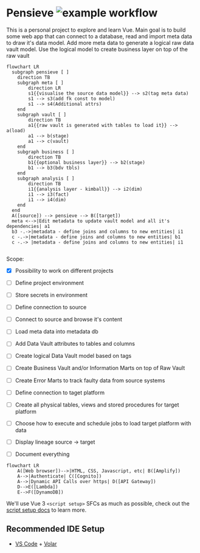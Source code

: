 # Pensieve ![example workflow](https://github.com/bomfricketick/pensieve/actions/workflows/node.js.yml/badge.svg)

This is a personal project to explore and learn Vue. 
Main goal is to build some web app that can connect to a database, read and import meta data to draw it's data model. 
Add more meta data to generate a logical raw data vault model. Use the logical model to create business layer on top of the raw vault

```mermaid
flowchart LR
  subgraph pensieve [ ]
    direction TB 
    subgraph meta [ ]
        direction LR
        s1{{visualise the source data model}} --> s2(tag meta data)
        s1 --> s3(add fk const to model)
        s1 --> s4(Additional attrs)
    end
    subgraph vault [ ]
        direction TB
        a1{{raw vault is generated with tables to load it}} --> a(load)
        a1 --> b(stage)
        a1 --> c(vault)
    end
    subgraph business [ ]
        direction TB
        b1{{optional business layer}} --> b2(stage)
        b1 --> b3(bdv tbls)
    end
    subgraph analysis [ ]
        direction TB
        i1{{analysis layer - kimball}} --> i2(dim)
        i1 --> i3(fact)
        i1 --> i4(dim)
    end
  end
  A([source]) --> pensieve --> B([target])
  meta <-->|Edit metadata to update vault model and all it's dependencies| a1
  b3 -.->|metadata - define joins and columns to new entities| i1
  c -.->|metadata - define joins and columns to new entities| b1
  c -.-> |metadata - define joins and columns to new entities| i1 


```


Scope:  
- [x] Possibility to work on different projects
- [ ] Define project environment
- [ ] Store secrets in environment
- [ ] Define connection to source
- [ ] Connect to source and browse it's content
- [ ] Load meta data into metadata db
- [ ] Add Data Vault attributes to tables and columns
- [ ] Create logical Data Vault model based on tags
- [ ] Create Business Vault and/or Information Marts on top of Raw Vault
- [ ] Create Error Marts to track faulty data from source systems 
- [ ] Define connection to taget platform 
- [ ] Create all physical tables, views and stored procedures for target platform 
- [ ] Choose how to execute and schedule jobs to load target platform with data
- [ ] Display lineage source -> target  
- [ ] Document everything  





```mermaid
flowchart LR
    A([Web browser])-->|HTML, CSS, Javascript, etc| B([Amplify])
    A-->|Authenticate| C([Cognito]) 
    A-->|Dynamic API Calls over https| D([API Gateway])
    D-->E([Lambda])
    E-->F([DynamoDB])
```


We'll use Vue 3 `<script setup>` SFCs as much as possible, check out the [script setup docs](https://v3.vuejs.org/api/sfc-script-setup.html#sfc-script-setup) to learn more.  


## Recommended IDE Setup  

- [VS Code](https://code.visualstudio.com/) + [Volar](https://marketplace.visualstudio.com/items?itemName=johnsoncodehk.volar)


